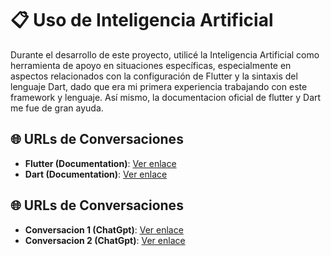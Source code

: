 # 📋 Uso de Inteligencia Artificial

Durante el desarrollo de este proyecto, utilicé la Inteligencia Artificial como herramienta de apoyo en situaciones específicas, especialmente en aspectos relacionados con la configuración de Flutter y la sintaxis del lenguaje Dart, dado que era mi primera experiencia trabajando con este framework y lenguaje. Así mismo, la documentacion oficial de flutter y Dart me fue de gran ayuda. 

## 🌐 URLs de Conversaciones

- **Flutter (Documentation)**: [Ver enlace](https://docs.flutter.dev/?_gl=1*bvtge8*_gcl_aw*R0NMLjE3NTQ4NjkxMjUuQ2p3S0NBandodUhFQmhCSEVpd0FacnZkY3VxdkUydS1BTGhtOHZsR3pSMkx4bXk2SElNYUZheXlOZGNLMG1ZUHpuRmF5QjEzeDg3SVdob0NrR3NRQXZEX0J3RQ..*_gcl_dc*R0NMLjE3NTQ4NjkxMjUuQ2p3S0NBandodUhFQmhCSEVpd0FacnZkY3VxdkUydS1BTGhtOHZsR3pSMkx4bXk2SElNYUZheXlOZGNLMG1ZUHpuRmF5QjEzeDg3SVdob0NrR3NRQXZEX0J3RQ..*_ga*MTMwODcyMjk1Mi4xNzU0NjA4MzYz*_ga_04YGWK0175*czE3NTQ4NjkxMjQkbzckZzAkdDE3NTQ4NjkxMjQkajYwJGwwJGgw)
- **Dart (Documentation)**: [Ver enlace](https://dart.dev/docs)


## 🌐 URLs de Conversaciones

- **Conversacion 1 (ChatGpt)**: [Ver enlace](https://chatgpt.com/share/6898d456-25e4-800c-bebd-740a6cfb7d3b)
- **Conversacion 2 (ChatGpt)**: [Ver enlace](https://chatgpt.com/share/68992c2c-a828-800c-89d2-8ffe90714b2d)
